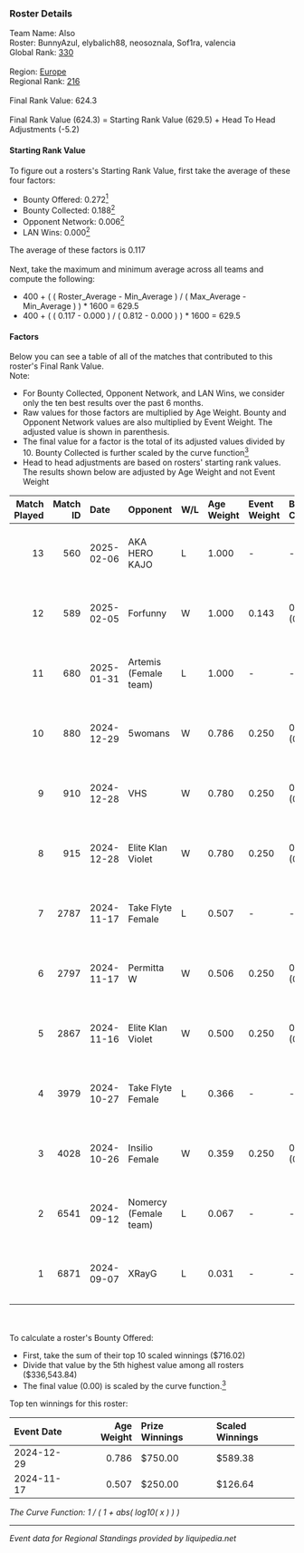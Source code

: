 ### Roster Details<br />
Team Name: Also<br />
Roster: BunnyAzul, elybalich88, neosoznala, Sof1ra, valencia<br />
Global Rank: [330](../../standings_global_2025_03_01.md)<br />
<br />
Region: [Europe]( ../../standings_europe_2025_03_01.md)<br />
Regional Rank: [216]( ../../standings_europe_2025_03_01.md)<br />
<br />
Final Rank Value:  624.3<br />
<br />
Final Rank Value (624.3) = Starting Rank Value (629.5) + Head To Head Adjustments (-5.2)<br />

#### Starting Rank Value<br />
To figure out a rosters's Starting Rank Value, first take the average of these four factors:<br />
- Bounty Offered: 0.272[<sup>1</sup>](#table2)
- Bounty Collected: 0.188[<sup>2</sup>](#table1)
- Opponent Network: 0.006[<sup>2</sup>](#table1)
- LAN Wins: 0.000[<sup>2</sup>](#table1)

The average of these factors is 0.117<br />
<br />
Next, take the maximum and minimum average across all teams and compute the following:<br />
- 400 + ( ( Roster_Average - Min_Average ) / ( Max_Average - Min_Average ) ) * 1600 = 629.5
- 400 + ( ( 0.117 - 0.000 ) / ( 0.812 - 0.000 ) ) * 1600 = 629.5


#### Factors<br />
Below you can see a table of all of the matches that contributed to this roster's Final Rank Value.<br />
Note:<br />

- For Bounty Collected, Opponent Network, and LAN Wins, we consider only the ten best results over the past 6 months.
- Raw values for those factors are multiplied by Age Weight. Bounty and Opponent Network values are also multiplied by Event Weight. The adjusted value is shown in parenthesis.
- The final value for a factor is the total of its adjusted values divided by 10. Bounty Collected is further scaled by the curve function[<sup>3</sup>](#curveFunction)
- Head to head adjustments are based on rosters' starting rank values. The results shown below are adjusted by Age Weight and not Event Weight
<span id="table1"></span><br />


| Match Played | Match ID | Date       | Opponent              | W/L | Age Weight | Event Weight | Bounty Collected | Opponent Network | LAN Wins  | H2H Adj. | Roster                                                  |
| -: | -: | :- | :- | :- | :- | :- | :- | :- | :- | -: | :- |
|           13 |      560 | 2025-02-06 | AKA HERO KAJO         | L   | 1.000      | -            | -                | -                | -         |   -11.82 | BunnyAzul, elybalich88, neosoznala, Sof1ra, valencia    |
|           12 |      589 | 2025-02-05 | Forfunny              | W   | 1.000      | 0.143        | 0.000 (0.000)    | 0.051 (0.007)    | 0 (0.000) |     6.98 | BunnyAzul, elybalich88, neosoznala, Sof1ra, valencia    |
|           11 |      680 | 2025-01-31 | Artemis (Female team) | L   | 1.000      | -            | -                | -                | -         |   -21.58 | BunnyAzul, elybalich88, miu_u, neosoznala, valencia     |
|           10 |      880 | 2024-12-29 | 5womans               | W   | 0.786      | 0.250        | 0.001 (0.000)    | 0.080 (0.016)    | 0 (0.000) |     8.50 | BunnyAzul, kaRRRolina, neosoznala, Sof1ra, valencia     |
|            9 |      910 | 2024-12-28 | VHS                   | W   | 0.780      | 0.250        | 0.000 (0.000)    | 0.040 (0.008)    | 0 (0.000) |     5.25 | BunnyAzul, kaRRRolina, neosoznala, Sof1ra, valencia     |
|            8 |      915 | 2024-12-28 | Elite Klan Violet     | W   | 0.780      | 0.250        | 0.000 (0.000)    | 0.002 (0.000)    | 0 (0.000) |     4.77 | BunnyAzul, kaRRRolina, neosoznala, Sof1ra, valencia     |
|            7 |     2787 | 2024-11-17 | Take Flyte Female     | L   | 0.507      | -            | -                | -                | -         |    -6.70 | elybalich88, neosoznala, slabosilnaya, Sof1ra, valencia |
|            6 |     2797 | 2024-11-17 | Permitta W            | W   | 0.506      | 0.250        | 0.003 (0.000)    | 0.189 (0.024)    | 0 (0.000) |     7.88 | elybalich88, neosoznala, slabosilnaya, Sof1ra, valencia |
|            5 |     2867 | 2024-11-16 | Elite Klan Violet     | W   | 0.500      | 0.250        | 0.000 (0.000)    | 0.002 (0.000)    | 0 (0.000) |     3.37 | elybalich88, neosoznala, slabosilnaya, Sof1ra, valencia |
|            4 |     3979 | 2024-10-27 | Take Flyte Female     | L   | 0.366      | -            | -                | -                | -         |    -5.16 | elybalich88, neosoznala, slabosilnaya, Sof1ra, valencia |
|            3 |     4028 | 2024-10-26 | Insilio Female        | W   | 0.359      | 0.250        | 0.000 (0.000)    | 0.005 (0.000)    | 0 (0.000) |     4.82 | elybalich88, neosoznala, slabosilnaya, Sof1ra, valencia |
|            2 |     6541 | 2024-09-12 | Nomercy (Female team) | L   | 0.067      | -            | -                | -                | -         |    -0.96 | elybalich88, Runella, slabosilnaya, Sof1ra, valencia    |
|            1 |     6871 | 2024-09-07 | XRayG                 | L   | 0.031      | -            | -                | -                | -         |    -0.54 | elybalich88, Runella, slabosilnaya, Sof1ra, valencia    |

<br />
<span id="table2"></span><br />
To calculate a roster's Bounty Offered:<br />

- First, take the sum of their top 10 scaled winnings ($716.02)
- Divide that value by the 5th highest value among all rosters ($336,543.84)
- The final value (0.00) is scaled by the curve function.[<sup>3</sup>](#curveFunction)

Top ten winnings for this roster:<br />

| Event Date | Age Weight | Prize Winnings | Scaled Winnings |
| :- | -: | :- | :- |
| 2024-12-29 |      0.786 | $750.00        | $589.38         |
| 2024-11-17 |      0.507 | $250.00        | $126.64         |


<span id="curveFunction"></span>_The Curve Function: 1 / ( 1 + abs( log10( x ) ) )_<br />

---
_Event data for Regional Standings provided by liquipedia.net_<br />
